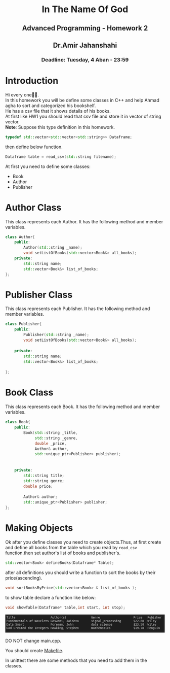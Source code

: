 <center>
<h1>
In The Name Of God
</h1>
<h2>
Advanced Programming - Homework 2
</h2>
<h2>
Dr.Amir Jahanshahi
</h2>
<h3>
Deadline: Tuesday, 4 Aban - 23:59
</center>

# Introduction
  Hi every one🙋‍♂️.\
   In this homework you will be define some classes in C++ and help Ahmad agha to sort and categorized his bookshelf.\
He has a csv file that it shows details of his books.\
At first like HW1 you should read that csv file and store it in vector of string vector.\
<b>Note</b>: Suppose this type definition in this homework.
```c++
typedef std::vector<std::vector<std::string>> Dataframe;
```
then define below function.
```c++
Dataframe table = read_csv(std::string filename);
```
At first you need to define some classes:
- Book
- Author
- Publisher 
# Author Class
This class represents each Author. It has the following method and member variables.
```c++
class Author{
    public:
        Author(std::string _name);
        void setListOfBooks(std::vector<Book&> all_books);
    private:
        std::string name;
        std::vector<Book&> list_of_books;
};
```

# Publisher Class
This class represents each Publisher. It has the following method and member variables.
```c++
class Publisher{
    public:
        Publisher(std::string _name);
        void setListOfBooks(std::vector<Book&> all_books);
        
    private:
        std::string name;
        std::vector<Book&> list_of_books;
        
};
```

# Book Class
This class represents each Book. It has the following method and member variables.

```c++
class Book{
    public:
        Book(std::string _title,
             std::string _genre,
             double _price,
             Author& author,
             std::unique_ptr<Publisher> publisher);

        
    private:
        std::string title;
        std::string genre;
        double price;

        Author& author;
        std::unique_ptr<Publisher> publisher;
};
```

# Making Objects
Ok after you define classes you need to create objects.Thus, at first create and define all books from the table which you read by ```read_csv``` function.then set author's list of books and publisher's.
```c++
std::vector<Book> defineBooks(Dataframe* Table);
```

after all definitions you should write a function to sort the books by their price(ascending).
```c++
void sortBooksByPrice(std::vector<Book> & list_of_books );
```
to show table declare a function like below:
```c++
void showTable(Dataframe* table,int start, int stop);
```
![alt text](./table.png)

DO NOT change main.cpp. 

You should create <u>Makefile</u>.

In unittest there are some methods that you need to add them in the classes. 
</h3>
